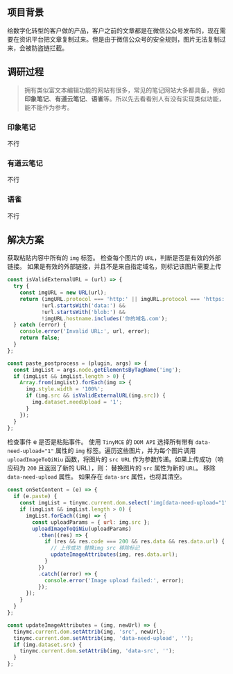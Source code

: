 ## 项目背景

给数字化转型的客户做的产品，客户之前的文章都是在微信公众号发布的，现在需要在资讯平台把文章复制过来。但是由于微信公众号的安全规则，图片无法复制过来，会被防盗链拦截。

## 调研过程
>
> 拥有类似富文本编辑功能的网站有很多，常见的笔记网站大多都具备，例如**印象笔记**、**有道云笔记**、**语雀**等。所以先去看看别人有没有实现类似功能，能不能作为参考。

### 印象笔记

不行

### 有道云笔记

不行

### 语雀

不行

## 解决方案

获取粘贴内容中所有的 `img` 标签。
检查每个图片的 `URL`，判断是否是有效的外部链接。
如果是有效的外部链接，并且不是来自指定域名，则标记该图片需要上传

```javascript
const isValidExternalURL = (url) => {
  try {
    const imgURL = new URL(url);
    return (imgURL.protocol === 'http:' || imgURL.protocol === 'https:') &&
           !url.startsWith('data:') &&
           !url.startsWith('blob:') &&
           !imgURL.hostname.includes('你的域名.com');
  } catch (error) {
    console.error('Invalid URL:', url, error);
    return false;
  }
};

const paste_postprocess = (plugin, args) => {
  const imgList = args.node.getElementsByTagName('img');
  if (imgList && imgList.length > 0) {
    Array.from(imgList).forEach(img => {
      img.style.width = '100%';
      if (img.src && isValidExternalURL(img.src)) {
        img.dataset.needUpload = '1';
      }
    });
  }
};
```

检查事件 e 是否是粘贴事件。
使用 `TinyMCE` 的 `DOM API` 选择所有带有 `data-need-upload="1"` 属性的 `img` 标签。遍历这些图片，并为每个图片调用 `uploadImageToQiNiu` 函数，将图片的 `src URL` 作为参数传递。如果上传成功（响应码为 `200` 且返回了新的 URL），则：
替换图片的 `src` 属性为新的 `URL`。
移除 `data-need-upload` 属性。
如果存在 `data-src` 属性，也将其清空。

```javascript
const onSetContent = (e) => {
  if (e.paste) {
    const imgList = tinymc.current.dom.select('img[data-need-upload="1"]');
    if (imgList && imgList.length > 0) {
      imgList.forEach((img) => {
        const uploadParams = { url: img.src };
        uploadImageToQiNiu(uploadParams)
          .then((res) => {
            if (res && res.code === 200 && res.data && res.data.url) {
              // 上传成功 替换img src 移除标记
              updateImageAttributes(img, res.data.url);
            }
          })
          .catch((error) => {
            console.error('Image upload failed:', error);
          });
      });
    }
  }
};

const updateImageAttributes = (img, newUrl) => {
  tinymc.current.dom.setAttrib(img, 'src', newUrl);
  tinymc.current.dom.setAttrib(img, 'data-need-upload', '');
  if (img.dataset.src) {
    tinymc.current.dom.setAttrib(img, 'data-src', '');
  }
};
```

